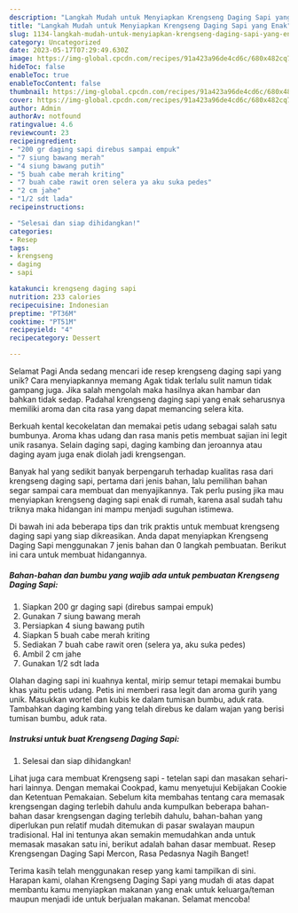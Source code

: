 ```yaml
---
description: "Langkah Mudah untuk Menyiapkan Krengseng Daging Sapi yang Enak"
title: "Langkah Mudah untuk Menyiapkan Krengseng Daging Sapi yang Enak"
slug: 1134-langkah-mudah-untuk-menyiapkan-krengseng-daging-sapi-yang-enak
category: Uncategorized
date: 2023-05-17T07:29:49.630Z
image: https://img-global.cpcdn.com/recipes/91a423a96de4cd6c/680x482cq70/krengseng-daging-sapi-foto-resep-utama.jpg
hideToc: false
enableToc: true
enableTocContent: false
thumbnail: https://img-global.cpcdn.com/recipes/91a423a96de4cd6c/680x482cq70/krengseng-daging-sapi-foto-resep-utama.jpg
cover: https://img-global.cpcdn.com/recipes/91a423a96de4cd6c/680x482cq70/krengseng-daging-sapi-foto-resep-utama.jpg
author: Admin
authorAv: notfound
ratingvalue: 4.6
reviewcount: 23
recipeingredient:
- "200 gr daging sapi direbus sampai empuk"
- "7 siung bawang merah"
- "4 siung bawang putih"
- "5 buah cabe merah kriting"
- "7 buah cabe rawit oren selera ya aku suka pedes"
- "2 cm jahe"
- "1/2 sdt lada"
recipeinstructions:

- "Selesai dan siap dihidangkan!"
categories:
- Resep
tags:
- krengseng
- daging
- sapi

katakunci: krengseng daging sapi 
nutrition: 233 calories
recipecuisine: Indonesian
preptime: "PT36M"
cooktime: "PT51M"
recipeyield: "4"
recipecategory: Dessert

---
```



Selamat Pagi Anda sedang mencari ide resep krengseng daging sapi yang unik? Cara menyiapkannya memang Agak tidak terlalu sulit namun tidak gampang juga. Jika salah mengolah maka hasilnya akan hambar dan bahkan tidak sedap. Padahal krengseng daging sapi yang enak seharusnya memiliki aroma dan cita rasa yang dapat memancing selera kita.


Berkuah kental kecokelatan dan memakai petis udang sebagai salah satu bumbunya. Aroma khas udang dan rasa manis petis membuat sajian ini legit unik rasanya. Selain daging sapi, daging kambing dan jeroannya atau daging ayam juga enak diolah jadi krengsengan.

Banyak hal yang sedikit banyak berpengaruh terhadap kualitas rasa dari krengseng daging sapi, pertama dari jenis bahan, lalu pemilihan bahan segar sampai cara membuat dan menyajikannya. Tak perlu pusing jika mau menyiapkan krengseng daging sapi enak di rumah, karena asal sudah tahu triknya maka hidangan ini mampu menjadi suguhan istimewa.


Di bawah ini ada beberapa tips dan trik praktis untuk membuat krengseng daging sapi yang siap dikreasikan. Anda dapat menyiapkan Krengseng Daging Sapi menggunakan 7 jenis bahan dan 0 langkah pembuatan. Berikut ini cara untuk membuat hidangannya.

<!--inarticleads1-->

##### Bahan-bahan dan bumbu yang wajib ada untuk pembuatan Krengseng Daging Sapi:

1. Siapkan 200 gr daging sapi (direbus sampai empuk)
1. Gunakan 7 siung bawang merah
1. Persiapkan 4 siung bawang putih
1. Siapkan 5 buah cabe merah kriting
1. Sediakan 7 buah cabe rawit oren (selera ya, aku suka pedes)
1. Ambil 2 cm jahe
1. Gunakan 1/2 sdt lada


Olahan daging sapi ini kuahnya kental, mirip semur tetapi memakai bumbu khas yaitu petis udang. Petis ini memberi rasa legit dan aroma gurih yang unik. Masukkan wortel dan kubis ke dalam tumisan bumbu, aduk rata. Tambahkan daging kambing yang telah direbus ke dalam wajan yang berisi tumisan bumbu, aduk rata. 

<!--inarticleads2-->

##### Instruksi untuk buat Krengseng Daging Sapi:


1. Selesai dan siap dihidangkan!

Lihat juga cara membuat Krengseng sapi - tetelan sapi dan masakan sehari-hari lainnya. Dengan memakai Cookpad, kamu menyetujui Kebijakan Cookie dan Ketentuan Pemakaian. Sebelum kita membahas tentang cara memasak krengsengan daging terlebih dahulu anda kumpulkan beberapa bahan-bahan dasar krengsengan daging terlebih dahulu, bahan-bahan yang diperlukan pun relatif mudah ditemukan di pasar swalayan maupun tradisional. Hal ini tentunya akan semakin memudahkan anda untuk memasak masakan satu ini, berikut adalah bahan dasar membuat. Resep Krengsengan Daging Sapi Mercon, Rasa Pedasnya Nagih Banget! 

Terima kasih telah menggunakan resep yang kami tampilkan di sini. Harapan kami, olahan Krengseng Daging Sapi yang mudah di atas dapat membantu kamu menyiapkan makanan yang enak untuk keluarga/teman maupun menjadi ide untuk berjualan makanan. Selamat mencoba!
